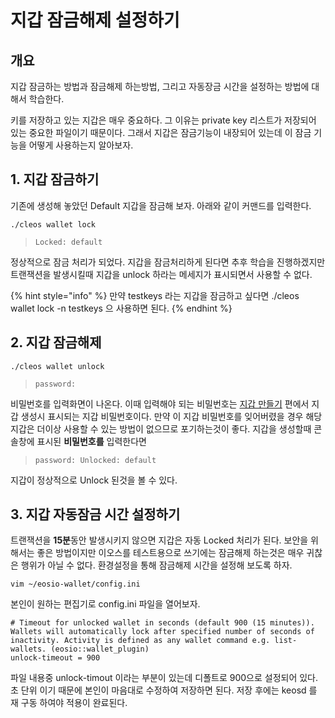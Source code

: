 # 지갑 잠금해제 설정하기

## 개요

지갑 잠금하는 방법과 잠금해제 하는방법, 그리고 자동장금 시간을 설정하는 방법에 대해서 학습한다.

키를 저장하고 있는 지갑은 매우 중요하다. 그 이유는 private key 리스트가 저장되어 있는 중요한 파일이기 때문이다. 그래서 지갑은 잠금기능이 내장되어 있는데 이 잠금 기능을 어떻게 사용하는지 알아보자.

## 1. 지갑 잠금하기

기존에 생성해 놓았던 Default 지갑을 잠금해 보자. 아래와 같이 커맨드를 입력한다.

```text
./cleos wallet lock
```

> ```text
> Locked: default
> ```

정상적으로 잠금 처리가 되었다. 지갑을 잠금처리하게 된다면 추후 학습을 진행하겠지만 트랜잭션을 발생시킬때 지갑을 unlock 하라는 메세지가 표시되면서 사용할 수 없다. 

{% hint style="info" %}
만약 testkeys 라는 지갑을 잠금하고 싶다면 ./cleos wallet lock -n testkeys 으 사용하면 된다.
{% endhint %}

## 2. 지갑 잠금해제

```text
./cleos wallet unlock
```

> ```text
> password:
> ```

비밀번호를 입력화면이 나온다. 이때 입력해야 되는 비밀번호는 [지갑 만들기](wallet-create.md) 편에서 지갑 생성시 표시되는 지갑 비밀번호이다. 만약 이 지갑 비밀번호를 잊어버렸을 경우 해당 지갑은 더이상 사용할 수 있는 방법이 없으므로 포기하는것이 좋다. 지갑을 생성할때 콘솔창에 표시된 **비밀번호를** 입력한다면  

> ```text
> password: Unlocked: default
> ```

지갑이 정상적으로 Unlock 된것을 볼 수 있다.

## 3. 지갑 자동잠금 시간 설정하기

트랜잭션을 **15분**동안 발생시키지 않으면 지갑은 자동 Locked 처리가 된다. 보안을 위해서는 좋은 방법이지만 이오스를 테스트용으로 쓰기에는 잠금해제 하는것은 매우 귀찮은 행위가 아닐 수 없다. 환경설정을 통해 잠금해제 시간을 설정해 보도록 하자.

```text
vim ~/eosio-wallet/config.ini
```

본인이 원하는 편집기로 config.ini 파일을 열어보자.

```text
# Timeout for unlocked wallet in seconds (default 900 (15 minutes)). Wallets will automatically lock after specified number of seconds of inactivity. Activity is defined as any wallet command e.g. list-wallets. (eosio::wallet_plugin)
unlock-timeout = 900
```

파일 내용중 unlock-timout 이라는 부분이 있는데 디폴트로 900으로 설정되어 있다. 초 단위 이기 때문에 본인이 마음대로 수정하여 저장하면 된다. 저장 후에는 keosd 를 재 구동 하여야 적용이 완료된다.

